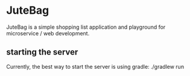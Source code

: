 # JuteBag

JuteBag is a simple shopping list application and playground for microservice
/ web development.

## starting the server

Currently, the best way to start the server is using gradle:
./gradlew run
